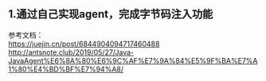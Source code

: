 ## 1.通过自己实现agent，完成字节码注入功能







参考文档：  
https://juejin.cn/post/6844904094717460488  
http://antsnote.club/2019/05/27/Java-JavaAgent%E6%8A%80%E6%9C%AF%E7%9A%84%E5%9F%BA%E7%A1%80%E4%BD%BF%E7%94%A8/  